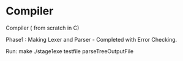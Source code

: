 # Compiler
Compiler ( from scratch in C)

Phase1 : Making Lexer and Parser - Completed with Error Checking.

Run:	make
	./stage1exe testfile parseTreeOutputFile
